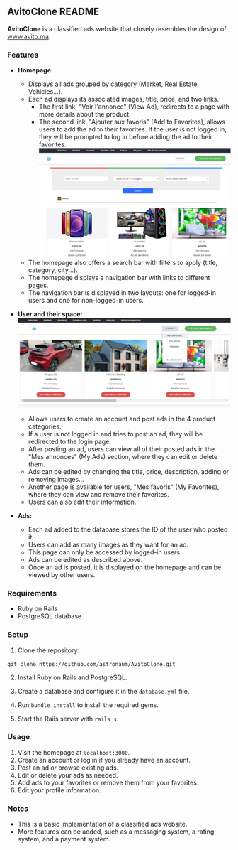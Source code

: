 ## AvitoClone README

**AvitoClone** is a classified ads website that closely resembles the design of www.avito.ma.


### Features

* **Homepage:**
    * Displays all ads grouped by category (Market, Real Estate, Vehicles...).
    * Each ad displays its associated images, title, price, and two links.
        * The first link, "Voir l'annonce" (View Ad), redirects to a page with more details about the product.
        * The second link, "Ajouter aux favoris" (Add to Favorites), allows users to add the ad to their favorites. If the user is not logged in, they will be prompted to log in before adding the ad to their favorites.
   ![Homepage](homepage.png)
    * The homepage also offers a search bar with filters to apply (title, category, city...).
    * The homepage displays a navigation bar with links to different pages.
    * The navigation bar is displayed in two layouts: one for logged-in users and one for non-logged-in users.

* **User and their space:**
   ![userspace](userspace.png)
    * Allows users to create an account and post ads in the 4 product categories.
    * If a user is not logged in and tries to post an ad, they will be redirected to the login page.
    * After posting an ad, users can view all of their posted ads in the "Mes annonces" (My Ads) section, where they can edit or delete them.
    * Ads can be edited by changing the title, price, description, adding or removing images...
    * Another page is available for users, "Mes favoris" (My Favorites), where they can view and remove their favorites.
    * Users can also edit their information.

* **Ads:**
    * Each ad added to the database stores the ID of the user who posted it.
    * Users can add as many images as they want for an ad.
    * This page can only be accessed by logged-in users.
    * Ads can be edited as described above.
    * Once an ad is posted, it is displayed on the homepage and can be viewed by other users.

### Requirements

* Ruby on Rails
* PostgreSQL database

### Setup

1. Clone the repository:

```
git clone https://github.com/astronaum/AvitoClone.git
```

2. Install Ruby on Rails and PostgreSQL.

3. Create a database and configure it in the `database.yml` file.

4. Run `bundle install` to install the required gems.

5. Start the Rails server with `rails s`.

### Usage

1. Visit the homepage at `localhost:3000`.
2. Create an account or log in if you already have an account.
3. Post an ad or browse existing ads.
4. Edit or delete your ads as needed.
5. Add ads to your favorites or remove them from your favorites.
6. Edit your profile information.

### Notes

* This is a basic implementation of a classified ads website.
* More features can be added, such as a messaging system, a rating system, and a payment system.
